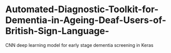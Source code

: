 # Automated-Diagnostic-Toolkit-for-Dementia-in-Ageing-Deaf-Users-of-British-Sign-Language-
CNN deep learning model for early stage dementia screening in Keras   
